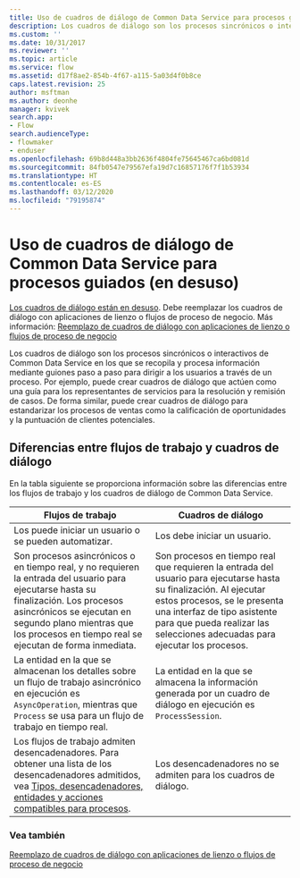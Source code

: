 ```yaml
---
title: Uso de cuadros de diálogo de Common Data Service para procesos guiados (en desuso) | Microsoft Docs
description: Los cuadros de diálogo son los procesos sincrónicos o interactivos que recopilan y procesan información mediante guiones paso a paso para dirigir a los usuarios a través de un proceso
ms.custom: ''
ms.date: 10/31/2017
ms.reviewer: ''
ms.topic: article
ms.service: flow
ms.assetid: d17f8ae2-854b-4f67-a115-5a03d4f0b8ce
caps.latest.revision: 25
author: msftman
ms.author: deonhe
manager: kvivek
search.app:
- Flow
search.audienceType:
- flowmaker
- enduser
ms.openlocfilehash: 69b8d448a3bb2636f4804fe75645467ca6bd081d
ms.sourcegitcommit: 84fb0547e79567efa19d7c16857176f7f1b53934
ms.translationtype: HT
ms.contentlocale: es-ES
ms.lasthandoff: 03/12/2020
ms.locfileid: "79195874"
---
```

# <a name="use-common-data-service-dialogs-for-guided-processes-deprecated"></a>Uso de cuadros de diálogo de Common Data Service para procesos guiados (en desuso)


[Los cuadros de diálogo están en desuso](/dynamics365/get-started/whats-new/customer-engagement/important-changes-coming#dialogs-are-deprecated). Debe reemplazar los cuadros de diálogo con aplicaciones de lienzo o flujos de proceso de negocio. Más información: [Reemplazo de cuadros de diálogo con aplicaciones de lienzo o flujos de proceso de negocio](replace-dialogs.md) 

Los cuadros de diálogo son los procesos sincrónicos o interactivos de Common Data Service en los que se recopila y procesa información mediante guiones paso a paso para dirigir a los usuarios a través de un proceso. Por ejemplo, puede crear cuadros de diálogo que actúen como una guía para los representantes de servicios para la resolución y remisión de casos. De forma similar, puede crear cuadros de diálogo para estandarizar los procesos de ventas como la calificación de oportunidades y la puntuación de clientes potenciales.

## <a name="differences-between-workflows-and-dialogs"></a>Diferencias entre flujos de trabajo y cuadros de diálogo

En la tabla siguiente se proporciona información sobre las diferencias entre los flujos de trabajo y los cuadros de diálogo de Common Data Service.  


| Flujos de trabajo     |    Cuadros de diálogo      |
|---------------|--------------|
|                                                                                                  Los puede iniciar un usuario o se pueden automatizar.                                                                                                   |                                                                                          Los debe iniciar un usuario.                                                                                          |
|                                  Son procesos asincrónicos o en tiempo real, y no requieren la entrada del usuario para ejecutarse hasta su finalización. Los procesos asincrónicos se ejecutan en segundo plano mientras que los procesos en tiempo real se ejecutan de forma inmediata.                                   | Son procesos en tiempo real que requieren la entrada del usuario para ejecutarse hasta su finalización. Al ejecutar estos procesos, se le presenta una interfaz de tipo asistente para que pueda realizar las selecciones adecuadas para ejecutar los procesos. |
|                                                    La entidad en la que se almacenan los detalles sobre un flujo de trabajo asincrónico en ejecución es `AsyncOperation`, mientras que `Process` se usa para un flujo de trabajo en tiempo real.                                                     |                                                       La entidad en la que se almacena la información generada por un cuadro de diálogo en ejecución es `ProcessSession`.                                                       |
|                  Los flujos de trabajo admiten desencadenadores. Para obtener una lista de los desencadenadores admitidos, vea [Tipos, desencadenadores, entidades y acciones compatibles para procesos](/dynamics365/customer-engagement/developer/supported-types-triggers-entities-actions-processes).                   |                                                                                   Los desencadenadores no se admiten para los cuadros de diálogo.                                                                                    |
  
### <a name="see-also"></a>Vea también
[Reemplazo de cuadros de diálogo con aplicaciones de lienzo o flujos de proceso de negocio](replace-dialogs.md)
